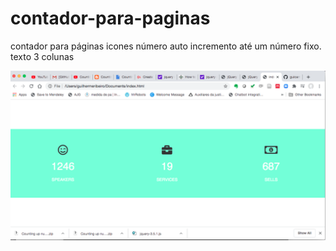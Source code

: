 # contador-para-paginas
contador para páginas 
icones 
número auto incremento até um número fixo.
texto 
3 colunas

![Exemplo tela](https://github.com/guicamara/contador-para-paginas/blob/master/contador.png)
